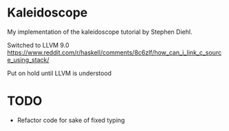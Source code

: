 # Kaleidoscope

My implementation of the kaleidoscope tutorial by Stephen Diehl.

Switched to LLVM 9.0
https://www.reddit.com/r/haskell/comments/8c6zlf/how_can_i_link_c_source_using_stack/

Put on hold until LLVM is understood

# TODO
- Refactor code for sake of fixed typing
